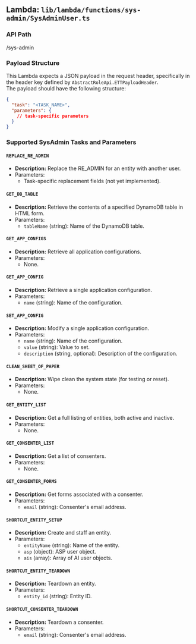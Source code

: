 ## Lambda: `lib/lambda/functions/sys-admin/SysAdminUser.ts`

### API Path

/sys-admin


### Payload Structure

This Lambda expects a JSON payload in the request header, specifically in the header key defined by `AbstractRoleApi.ETTPayloadHeader`.  
The payload should have the following structure:

```json
{
  "task": "<TASK_NAME>",
  "parameters": {
    // task-specific parameters
  }
}
```



### Supported SysAdmin Tasks and Parameters

#### `REPLACE_RE_ADMIN`

- **Description:** Replace the RE_ADMIN for an entity with another user.
- Parameters:
  - Task-specific replacement fields (not yet implemented).

#### `GET_DB_TABLE`

- **Description:** Retrieve the contents of a specified DynamoDB table in HTML form.
- Parameters:
  - `tableName` (string): Name of the DynamoDB table.

#### `GET_APP_CONFIGS`

- **Description:** Retrieve all application configurations.
- Parameters:
  - None.

#### `GET_APP_CONFIG`

- **Description:** Retrieve a single application configuration.
- Parameters:
  - `name` (string): Name of the configuration.

#### `SET_APP_CONFIG`

- **Description:** Modify a single application configuration.
- Parameters:
  - `name` (string): Name of the configuration.
  - `value` (string): Value to set.
  - `description` (string, optional): Description of the configuration.

#### `CLEAN_SHEET_OF_PAPER`

- **Description:** Wipe clean the system state (for testing or reset).
- Parameters:
  - None.

#### `GET_ENTITY_LIST`

- **Description:** Get a full listing of entities, both active and inactive.
- Parameters:
  - None.

#### `GET_CONSENTER_LIST`

- **Description:** Get a list of consenters.
- Parameters:
  - None.

#### `GET_CONSENTER_FORMS`

- **Description:** Get forms associated with a consenter.
- Parameters:
  - `email` (string): Consenter's email address.

#### `SHORTCUT_ENTITY_SETUP`

- **Description:** Create and staff an entity.
- Parameters:
  - `entityName` (string): Name of the entity.
  - `asp` (object): ASP user object.
  - `ais` (array): Array of AI user objects.

#### `SHORTCUT_ENTITY_TEARDOWN`

- **Description:** Teardown an entity.
- Parameters:
  - `entity_id` (string): Entity ID.

#### `SHORTCUT_CONSENTER_TEARDOWN`

- **Description:** Teardown a consenter.
- Parameters:
  - `email` (string): Consenter's email address.